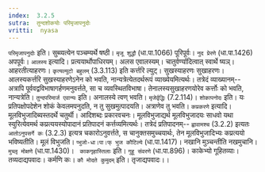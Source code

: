 ```yaml
---
index:  3.2.5
sutra:  तुन्दशोकयोः परिमृजापनुदोः
vritti:  nyasa
---
```


`परिमृजापनुदोः` इति। सुब्व्यत्येन पञ्चम्यर्थे षष्ठी। `मृजू शुद्धौ` (धा.पा.1066) पूरिपूर्वः। `नुद प्रेरणे` (धा.पा.1426) अपपूर्वः। `आलस्य` इत्यादि। प्रत्ययार्थोपाधिरयम्। अलस एवालस्यम्। चातुर्वर्ण्यादित्वात् स्वार्थे ष्यञ्। आहरतीत्याहरणः। `कृत्यल्युटो बहुलम्` (3.3.113) इति कर्त्तरि ल्युट्। सुखस्याहरणः सुखाहरणः। आलस्यकर्त्तरि सुखस्याहरणेऽनेन को भवति, नान्यत्रेत्येतदर्थरूपं व्याख्येयमित्यर्थः। तत्रेदं व्याख्यानम्-- अत्रापि पूर्ववद्वविभाषागर्हणमनुवर्त्तते, सा च व्यवस्थितविभाषा। तेनालस्यसुखाहरणयोरेव कर्त्तोः को भवति, नान्यत्रेति। `तुन्दपरिमार्ज एवान्यः` इति। अनालस्ये त्वण् भवति। `मृजेर्वृद्धिः` (7.2.114)। `शोकापनोदः` इति। यः प्रतिपक्षोपदेशेन शोकं केवलमपनुदति, न तु सुखमुत्पादयति। अत्राणेव तु भवति।
`कप्रकरणे` इत्यादि। मूलविभुजादिब्यस्तदर्थे चतुर्थी। आदिशब्दः प्रकारवचनः। मूलविभुजाद्यर्थ मूलविभुजादयः साधवो यथा स्युरित्येवमर्थ कप्रत्ययस्योपादानं प्रतिपादनं कर्त्तव्यमित्यर्थः। तत्रेदं प्रतिपादनम्-- `ह्वावामश्च` (3.2.2) इत्यतः `आतोऽनुपसर्गे कः` (3.2.3) इत्यत्र चकारोऽनुवर्त्तते, स चानुक्तसमुच्चयार्थः, तेन मूलविभुजादिभ्यः कप्रत्ययो भविष्यतीति। मूलं विभुजति। `प्भुजो-धा।पा।फ् भुज कौटिल्ये` (धा.पा.1417)। नखानि मुञ्चन्तीति नखमुचानि। `मुच्लृ मोक्षणे` (धा.पा.1430)। ` काकगृहास्तिलाः` इति। `गुहू संवरणे` (धा.पा.896)। काकेभ्यो गूहितव्याः।तव्यदाद्यपवादः। कर्मणि कः। `कौ मोदते कुमुदम्` इति। तृजाद्यपवादः।।

